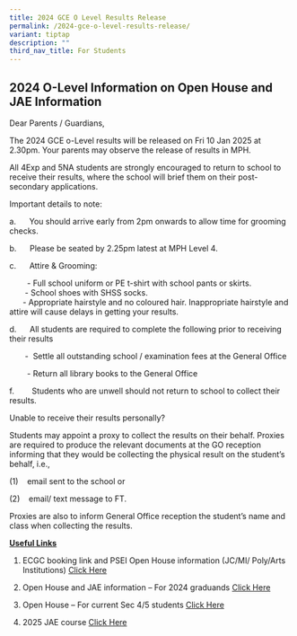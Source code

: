 ```yaml
---
title: 2024 GCE O Level Results Release
permalink: /2024-gce-o-level-results-release/
variant: tiptap
description: ""
third_nav_title: For Students
---
```

<h2><strong>2024 O-Level Information on Open House and JAE Information</strong></h2>
<p>Dear Parents / Guardians,</p>
<p>The 2024 GCE&nbsp;o-Level&nbsp;results&nbsp;will be released on&nbsp;Fri
10 Jan 2025 at 2.30pm.&nbsp;Your parents may observe&nbsp;the&nbsp;release&nbsp;of&nbsp;results&nbsp;in
MPH.&nbsp;</p>
<p>All 4Exp and 5NA students are strongly encouraged to return to school
to receive their results, where the school will brief them on their post-secondary
applications.</p>
<p>Important details&nbsp;to note:</p>
<p>a.&nbsp;&nbsp;&nbsp;&nbsp;&nbsp;&nbsp;You should arrive early from 2pm
onwards&nbsp;to allow time for grooming checks.</p>
<p>b.&nbsp;&nbsp;&nbsp;&nbsp;&nbsp;&nbsp;Please be seated by 2.25pm latest&nbsp;at
MPH&nbsp;Level&nbsp;4.</p>
<p>c.&nbsp;&nbsp;&nbsp;&nbsp;&nbsp;&nbsp;Attire &amp; Grooming:&nbsp;</p>
<p>&nbsp;&nbsp;&nbsp;&nbsp;&nbsp;&nbsp;&nbsp; - Full school uniform or PE
t-shirt with school pants or skirts.
<br>&nbsp;&nbsp;&nbsp;&nbsp;&nbsp;&nbsp; - School shoes with SHSS socks.
<br>&nbsp;&nbsp;&nbsp;&nbsp;&nbsp; - Appropriate hairstyle and no coloured
hair. Inappropriate hairstyle and attire will cause delays in getting your&nbsp;results.</p>
<p>d.&nbsp;&nbsp;&nbsp;&nbsp;&nbsp; All students are required to complete
the following prior to receiving their results &nbsp;&nbsp;</p>
<p>&nbsp;&nbsp;&nbsp;&nbsp;&nbsp;&nbsp; - &nbsp;Settle all outstanding school
/ examination fees&nbsp;at the General Office</p>
<p>&nbsp;&nbsp;&nbsp;&nbsp;&nbsp;&nbsp;&nbsp; - Return all library books&nbsp;to
the General Office</p>
<p>f.&nbsp;&nbsp;&nbsp;&nbsp;&nbsp;&nbsp;&nbsp; Students who are&nbsp;unwell&nbsp;should
not&nbsp;return to school&nbsp;to collect their results.</p>
<p></p>
<p>Unable to receive their results personally?</p>
<p>Students&nbsp;may appoint&nbsp;a proxy to collect the results on their
behalf.&nbsp;Proxies are required to produce the relevant documents at
the GO reception informing that they would be collecting the physical&nbsp;result&nbsp;on
the student’s behalf, i.e.,</p>
<p>(1)&nbsp;&nbsp;&nbsp; email sent to the school or</p>
<p>(2)&nbsp;&nbsp;&nbsp; email/ text message to FT.</p>
<p>Proxies are also to inform General Office reception the student’s name
and class when collecting the&nbsp;results.</p>
<p></p>
<p><strong><u>Useful Links</u></strong>
</p>
<ol data-tight="true" class="tight">
<li>
<p>ECGC booking link and PSEI Open House information (JC/MI/ Poly/Arts Institutions)
<a href="/files/2025_SHSS_ECGC_support_O_level.pdf" rel="noopener noreferrer nofollow" target="_blank">Click Here</a>
</p>
</li>
<li>
<p>Open House and JAE information – For 2024 graduands <a href="/files/2025_SHSS_Open_House_list___JAE_links.pdf" rel="noopener noreferrer nofollow" target="_blank">Click Here</a>
</p>
</li>
<li>
<p>Open House – For current Sec 4/5 students <a href="/files/PSEI_Open_House_2025_For_Sec4.pdf" rel="noopener noreferrer nofollow" target="_blank">Click Here</a>
</p>
</li>
<li>
<p>2025 JAE course <a href="/files/2025_JAE_Courses.pdf" rel="noopener noreferrer nofollow" target="_blank">Click Here</a>
</p>
</li>
</ol>
<p></p>
